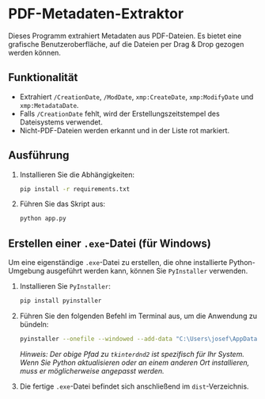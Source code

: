 # PDF-Metadaten-Extraktor

Dieses Programm extrahiert Metadaten aus PDF-Dateien. Es bietet eine grafische Benutzeroberfläche, auf die Dateien per Drag & Drop gezogen werden können.

## Funktionalität

- Extrahiert `/CreationDate`, `/ModDate`, `xmp:CreateDate`, `xmp:ModifyDate` und `xmp:MetadataDate`.
- Falls `/CreationDate` fehlt, wird der Erstellungszeitstempel des Dateisystems verwendet.
- Nicht-PDF-Dateien werden erkannt und in der Liste rot markiert.

## Ausführung

1.  Installieren Sie die Abhängigkeiten:
    ```bash
    pip install -r requirements.txt
    ```
2.  Führen Sie das Skript aus:
    ```bash
    python app.py
    ```

## Erstellen einer `.exe`-Datei (für Windows)

Um eine eigenständige `.exe`-Datei zu erstellen, die ohne installierte Python-Umgebung ausgeführt werden kann, können Sie `PyInstaller` verwenden.

1.  Installieren Sie `PyInstaller`:
    ```bash
    pip install pyinstaller
    ```
2.  Führen Sie den folgenden Befehl im Terminal aus, um die Anwendung zu bündeln:
    ```bash
    pyinstaller --onefile --windowed --add-data "C:\Users\josef\AppData\Local\Programs\Python\Python313\Lib\site-packages\tkinterdnd2;tkinterdnd2" app.py
    ```
    *Hinweis: Der obige Pfad zu `tkinterdnd2` ist spezifisch für Ihr System. Wenn Sie Python aktualisieren oder an einem anderen Ort installieren, muss er möglicherweise angepasst werden.*

3.  Die fertige `.exe`-Datei befindet sich anschließend im `dist`-Verzeichnis.